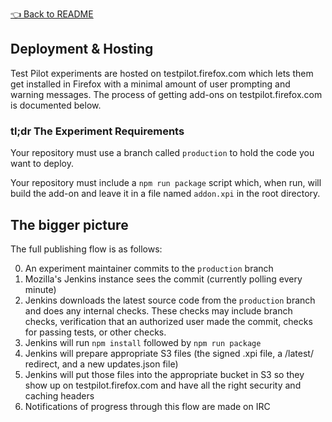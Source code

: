 [👈 Back to README](../../README.md)

## Deployment & Hosting

Test Pilot experiments are hosted on testpilot.firefox.com which lets them get
installed in Firefox with a minimal amount of user prompting and warning
messages.  The process of getting add-ons on testpilot.firefox.com is
documented below.

### tl;dr The Experiment Requirements

Your repository must use a branch called `production` to hold the code you want
to deploy.

Your repository must include a `npm run package` script which, when run, will
build the add-on and leave it in a file named `addon.xpi` in the root
directory.


## The bigger picture

The full publishing flow is as follows:

0. An experiment maintainer commits to the `production` branch
0. Mozilla's Jenkins instance sees the commit (currently polling every minute)
0. Jenkins downloads the latest source code from the `production` branch and
   does any internal checks.  These checks may include branch checks,
   verification that an authorized user made the commit, checks for passing
   tests, or other checks.
0. Jenkins will run `npm install` followed by `npm run package`
0. Jenkins will prepare appropriate S3 files (the signed .xpi file, a /latest/
   redirect, and a new updates.json file)
0. Jenkins will put those files into the appropriate bucket in S3 so they show
   up on testpilot.firefox.com and have all the right security and caching
   headers
0. Notifications of progress through this flow are made on IRC
